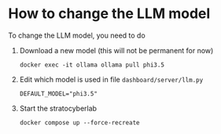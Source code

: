 # How to change the LLM model

To change the LLM model, you need to do

1. Download a new model (this will not be permanent for now)

    `docker exec -it ollama ollama pull phi3.5`

2. Edit which model is used in file `dashboard/server/llm.py`

    `DEFAULT_MODEL="phi3.5"`
   
4. Start the stratocyberlab

    `docker compose up --force-recreate`
